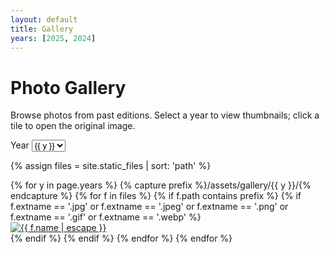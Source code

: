 ```yaml
---
layout: default
title: Gallery
years: [2025, 2024]
---
```


# Photo Gallery

Browse photos from past editions. Select a year to view thumbnails; click a tile to open the original image.

<div class="gallery-toolbar">
  <label for="gallery-year">Year</label>
  <select id="gallery-year" aria-label="Select gallery year">
    {% for y in page.years %}
      <option value="{{ y }}">{{ y }}</option>
    {% endfor %}
  </select>
</div>

{% assign files = site.static_files | sort: 'path' %}

<div class="gallery-grid">
  {% for y in page.years %}
    {% capture prefix %}/assets/gallery/{{ y }}/{% endcapture %}
    {% for f in files %}
      {% if f.path contains prefix %}
        {% if f.extname == '.jpg' or f.extname == '.jpeg' or f.extname == '.png' or f.extname == '.gif' or f.extname == '.webp' %}
          <div class="gallery-group" data-year="{{ y }}">
            <a href="{{ f.path | relative_url }}" data-full="{{ f.path | relative_url }}" data-alt="{{ f.name | escape }}" class="gallery-item">
              <img loading="lazy" src="{{ f.path | relative_url }}" alt="{{ f.name | escape }}" />
            </a>
          </div>
        {% endif %}
      {% endif %}
    {% endfor %}
  {% endfor %}
</div>
